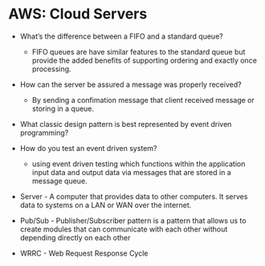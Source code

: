 # AWS: Cloud Servers

- What’s the difference between a FIFO and a standard queue?
  - FIFO queues are have similar features to the standard queue but provide the added benefits of supporting ordering and exactly once processing.

- How can the server be assured a message was properly received?
  - By sending a confimation message that client received message or storing in a queue.

- What classic design pattern is best represented by event driven programming?

- How do you test an event driven system?
  - using event driven testing which functions within the application input data and output data via messages that are stored in a message queue.

- Server - A computer that provides data to other computers. It serves data to systems on a LAN or WAN over the internet.

- Pub/Sub - Publisher/Subscriber pattern is a pattern that allows us to create modules that can communicate with each other without depending directly on each other

- WRRC - Web Request Response Cycle